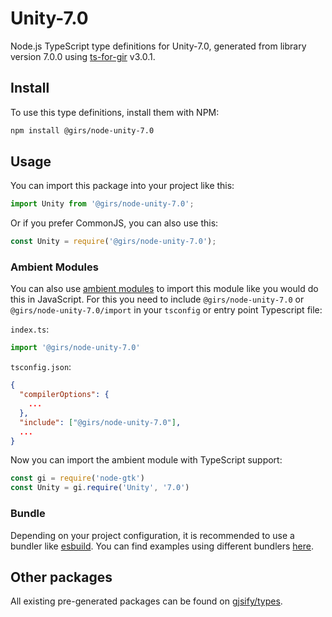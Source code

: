 
# Unity-7.0

Node.js TypeScript type definitions for Unity-7.0, generated from library version 7.0.0 using [ts-for-gir](https://github.com/gjsify/ts-for-gir) v3.0.1.


## Install

To use this type definitions, install them with NPM:
```bash
npm install @girs/node-unity-7.0
```

## Usage

You can import this package into your project like this:
```ts
import Unity from '@girs/node-unity-7.0';
```

Or if you prefer CommonJS, you can also use this:
```ts
const Unity = require('@girs/node-unity-7.0');
```

### Ambient Modules

You can also use [ambient modules](https://github.com/gjsify/ts-for-gir/tree/main/packages/cli#ambient-modules) to import this module like you would do this in JavaScript.
For this you need to include `@girs/node-unity-7.0` or `@girs/node-unity-7.0/import` in your `tsconfig` or entry point Typescript file:

`index.ts`:
```ts
import '@girs/node-unity-7.0'
```

`tsconfig.json`:
```json
{
  "compilerOptions": {
    ...
  },
  "include": ["@girs/node-unity-7.0"],
  ...
}
```

Now you can import the ambient module with TypeScript support: 

```ts
const gi = require('node-gtk')
const Unity = gi.require('Unity', '7.0')
```


### Bundle

Depending on your project configuration, it is recommended to use a bundler like [esbuild](https://esbuild.github.io/). You can find examples using different bundlers [here](https://github.com/gjsify/ts-for-gir/tree/main/examples).

## Other packages

All existing pre-generated packages can be found on [gjsify/types](https://github.com/gjsify/types).

